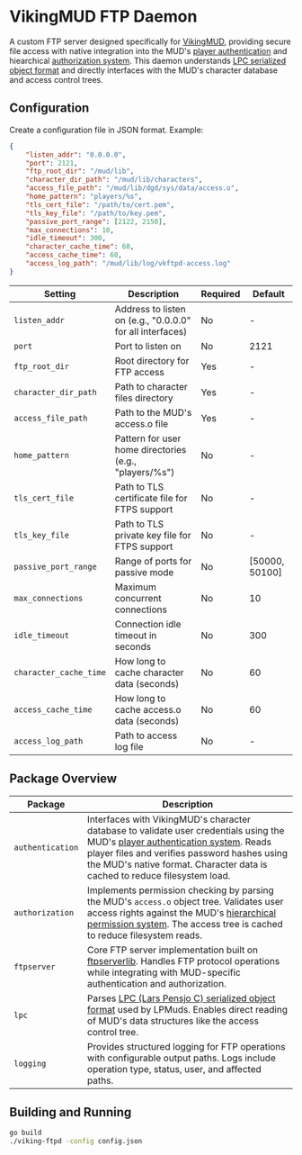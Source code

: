 # VikingMUD FTP Daemon

A custom FTP server designed specifically for [VikingMUD](https://www.vikingmud.org), providing secure file access with native integration into the MUD's [player authentication](docs/player_authentication.md) and hiearchical [authorization system](docs/viking_access_tree.md). This daemon understands [LPC serialized object format](https://github.com/mmcdole/viking-ftpd/blob/main/docs/lpc_object_format.md) and directly interfaces with the MUD's character database and access control trees.

## Configuration

Create a configuration file in JSON format. Example:

```json
{
    "listen_addr": "0.0.0.0",
    "port": 2121,
    "ftp_root_dir": "/mud/lib",
    "character_dir_path": "/mud/lib/characters",
    "access_file_path": "/mud/lib/dgd/sys/data/access.o",
    "home_pattern": "players/%s",
    "tls_cert_file": "/path/to/cert.pem",
    "tls_key_file": "/path/to/key.pem",
    "passive_port_range": [2122, 2150],
    "max_connections": 10,
    "idle_timeout": 300,
    "character_cache_time": 60,
    "access_cache_time": 60,
    "access_log_path": "/mud/lib/log/vkftpd-access.log"
}
```

| Setting | Description | Required | Default |
|---------|-------------|----------|---------|
| `listen_addr` | Address to listen on (e.g., "0.0.0.0" for all interfaces) | No | - |
| `port` | Port to listen on | No | 2121 |
| `ftp_root_dir` | Root directory for FTP access | Yes | - |
| `character_dir_path` | Path to character files directory | Yes | - |
| `access_file_path` | Path to the MUD's access.o file | Yes | - |
| `home_pattern` | Pattern for user home directories (e.g., "players/%s") | No | - |
| `tls_cert_file` | Path to TLS certificate file for FTPS support | No | - |
| `tls_key_file` | Path to TLS private key file for FTPS support | No | - |
| `passive_port_range` | Range of ports for passive mode | No | [50000, 50100] |
| `max_connections` | Maximum concurrent connections | No | 10 |
| `idle_timeout` | Connection idle timeout in seconds | No | 300 |
| `character_cache_time` | How long to cache character data (seconds) | No | 60 |
| `access_cache_time` | How long to cache access.o data (seconds) | No | 60 |
| `access_log_path` | Path to access log file | No | - |

## Package Overview

| Package | Description |
|---------|------------|
| `authentication` | Interfaces with VikingMUD's character database to validate user credentials using the MUD's [player authentication system](docs/player_authentication.md). Reads player files and verifies password hashes using the MUD's native format. Character data is cached to reduce filesystem load. |
| `authorization` | Implements permission checking by parsing the MUD's `access.o` object tree. Validates user access rights against the MUD's [hierarchical permission system](docs/viking_access_tree.md). The access tree is cached to reduce filesystem reads. |
| `ftpserver` | Core FTP server implementation built on [ftpserverlib](https://github.com/fclairamb/ftpserverlib). Handles FTP protocol operations while integrating with MUD-specific authentication and authorization. |
| `lpc` | Parses [LPC (Lars Pensjo C) serialized object format](https://github.com/mmcdole/viking-ftpd/blob/main/docs/lpc_object_format.md) used by LPMuds. Enables direct reading of MUD's data structures like the access control tree. |
| `logging` | Provides structured logging for FTP operations with configurable output paths. Logs include operation type, status, user, and affected paths. |

## Building and Running

```bash
go build
./viking-ftpd -config config.json

``` 
